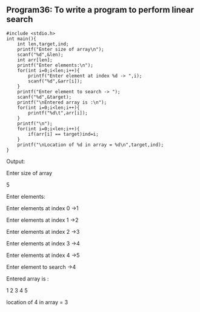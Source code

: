 ## Program36: To write a program to perform linear search
```
#include <stdio.h>
int main(){
    int len,target,ind;
    printf("Enter size of array\n");
    scanf("%d",&len);
    int arr[len];
    printf("Enter elements:\n");
    for(int i=0;i<len;i++){
        printf("Enter element at index %d -> ",i);
        scanf("%d",&arr[i]);
    }
    printf("Enter element to search -> ");
    scanf("%d",&target);
    printf("\nEntered array is :\n");
    for(int i=0;i<len;i++){
        printf("%d\t",arr[i]);
    }
    printf("\n");
    for(int i=0;i<len;i++){
        if(arr[i] == target)ind=i;
    }
    printf("\nLocation of %d in array = %d\n",target,ind);
}
```
Output:

Enter size of array

5

Enter elements:

Enter elements at index 0 ->1

Enter elements at index 1 ->2

Enter elements at index 2 ->3

Enter elements at index 3 ->4

Enter elements at index 4 ->5

Enter element to search ->4

Entered array is :

1 2 3 4 5

location of 4 in array = 3
